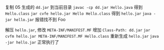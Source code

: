 复制 05 生成的 `dd.jar` 到当前目录
`javac -cp dd.jar Hello.java` 得到 `Hello.class`
`jar cvfe hello.jar Hello Hello.class` 得到 `hello.jar`
`java -jar hello.jar` 报错找不到 Foo

解压 `hello.jar`, 修改 `META-INF/MANIFEST.MF` 增加 `Class-Path: dd.jar`
`jar cvfm hello.jar META-INF/MANIFEST.MF Hello.class` 重新生成 `hello.jar`
`java -jar hello.jar` 正常执行了
